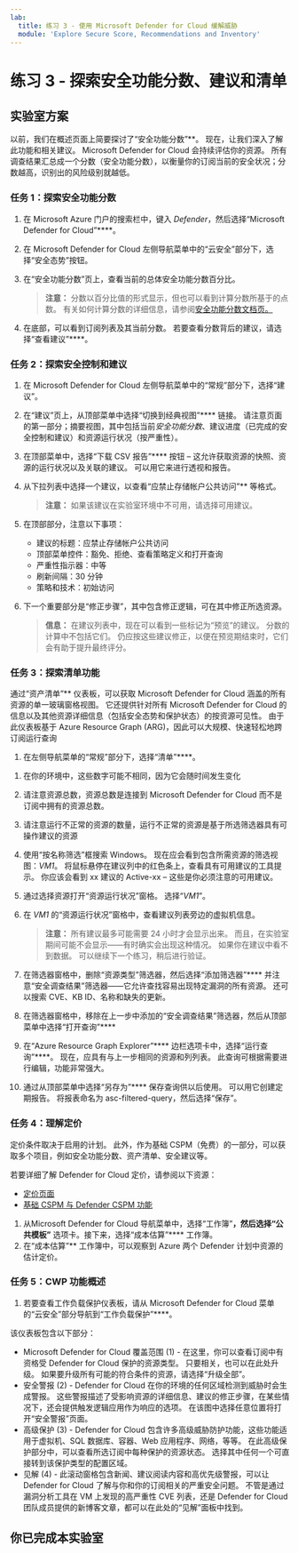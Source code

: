 ```yaml
---
lab:
  title: 练习 3 - 使用 Microsoft Defender for Cloud 缓解威胁
  module: 'Explore Secure Score, Recommendations and Inventory'
---
```


# 练习 3 - 探索安全功能分数、建议和清单

## 实验室方案

以前，我们在概述页面上简要探讨了“安全功能分数”**。 现在，让我们深入了解此功能和相关建议。 Microsoft Defender for Cloud 会持续评估你的资源。 所有调查结果汇总成一个分数（安全功能分数），以衡量你的订阅当前的安全状况；分数越高，识别出的风险级别就越低。

### 任务 1：探索安全功能分数

1. 在 Microsoft Azure 门户的搜索栏中，键入 *Defender*，然后选择“Microsoft Defender for Cloud”****。

1. 在 Microsoft Defender for Cloud 左侧导航菜单中的“云安全”部分下，选择“安全态势”按钮。

1. 在“安全功能分数”页上，查看当前的总体安全功能分数百分比。

    >**注意：** 分数以百分比值的形式显示，但也可以看到计算分数所基于的点数。 有关如何计算分数的详细信息，请参阅[安全功能分数文档页。](https://docs.microsoft.com/azure/security-center/secure-score-security-controls#how-your-secure-score-is-calculated)

1. 在底部，可以看到订阅列表及其当前分数。 若要查看分数背后的建议，请选择“查看建议”****。

### 任务 2：探索安全控制和建议

1. 在 Microsoft Defender for Cloud 左侧导航菜单中的“常规”部分下，选择“建议”。

1. 在“建议”页上，从顶部菜单中选择“切换到经典视图”**** 链接。 请注意页面的第一部分；摘要视图，其中包括当前*安全功能分数*、建议进度（已完成的安全控制和建议）和资源运行状况（按严重性）。

1. 在顶部菜单中，选择“下载 CSV 报告”**** 按钮 – 这允许获取资源的快照、资源的运行状况以及关联的建议。 可以用它来进行透视和报告。

1. 从下拉列表中选择一个建议，以查看“应禁止存储帐户公共访问”** 等格式。 

     >**注意：** 如果该建议在实验室环境中不可用，请选择可用建议。

1. 在顶部部分，注意以下事项：

     - 建议的标题：应禁止存储帐户公共访问
     - 顶部菜单控件：豁免、拒绝、查看策略定义和打开查询
     - 严重性指示器：中等
     - 刷新间隔：30 分钟
     - 策略和技术：初始访问

1. 下一个重要部分是“修正步骤”，其中包含修正逻辑，可在其中修正所选资源。

    >**信息：** 在建议列表中，现在可以看到一些标记为“预览”的建议。 分数的计算中不包括它们。 仍应按这些建议修正，以便在预览期结束时，它们会有助于提升最终评分。

### 任务 3：探索清单功能

通过“资产清单”** 仪表板，可以获取 Microsoft Defender for Cloud 涵盖的所有资源的单一玻璃窗格视图。 它还提供针对所有 Microsoft Defender for Cloud 的信息以及其他资源详细信息（包括安全态势和保护状态）的按资源可见性。 由于此仪表板基于 Azure Resource Graph (ARG)，因此可以大规模、快速轻松地跨订阅运行查询

1. 在左侧导航菜单的“常规”部分下，选择“清单”****。

<!--- 1. Hover to the Summaries strip at the top of the page.--->

1. 在你的环境中，这些数字可能不相同，因为它会随时间发生变化

1. 请注意资源总数，资源总数是连接到 Microsoft Defender for Cloud 而不是订阅中拥有的资源总数。

1. 请注意运行不正常的资源的数量，运行不正常的资源是基于所选筛选器具有可操作建议的资源

1. 使用“按名称筛选”框搜索 Windows。 现在应会看到包含所需资源的筛选视图：*VM1*。 将鼠标悬停在建议列中的红色条上，查看具有可用建议的工具提示。 你应该会看到 xx 建议的 Active-xx – 这些是你必须注意的可用建议。

1. 通过选择资源打开“资源运行状况”窗格。 选择“*VM1*”。

1. 在 *VM1* 的“资源运行状况”窗格中，查看建议列表旁边的虚拟机信息。

    >**注意：** 所有建议最多可能需要 24 小时才会显示出来。 而且，在实验室期间可能不会显示——有时确实会出现这种情况。 如果你在建议中看不到数据。 可以继续下一个练习，稍后进行验证。

1. 在筛选器窗格中，删除“资源类型”筛选器，然后选择“添加筛选器”**** 并注意“安全调查结果”筛选器——它允许查找容易出现特定漏洞的所有资源。 还可以搜索 CVE、KB ID、名称和缺失的更新。

1. 在筛选器窗格中，移除在上一步中添加的“安全调查结果”筛选器，然后从顶部菜单中选择“打开查询”****

1. 在“Azure Resource Graph Explorer”**** 边栏选项卡中，选择“运行查询”****。 现在，应具有与上一步相同的资源和列列表。 此查询可根据需要进行编辑，功能非常强大。

1. 通过从顶部菜单中选择“另存为”**** 保存查询供以后使用。 可以用它创建定期报告。 将报表命名为 asc-filtered-query，然后选择“保存”。

### 任务 4：理解定价

定价条件取决于启用的计划。 此外，作为基础 CSPM（免费）的一部分，可以获取多个项目，例如安全功能分数、资产清单、安全建议等。

若要详细了解 Defender for Cloud 定价，请参阅以下资源：

- [定价页面](https://azure.microsoft.com/pricing/details/defender-for-cloud/?v=17.23h)
- [基础 CSPM 与 Defender CSPM 功能](https://learn.microsoft.com/azure/defender-for-cloud/concept-cloud-security-posture-management)

1. 从Microsoft Defender for Cloud 导航菜单中，选择“工作簿”****，然后选择“公共模板”**** 选项卡。接下来，选择“成本估算”**** 工作簿。
1. 在“成本估算”** 工作簿中，可以观察到 Azure 两个 Defender 计划中资源的估计定价。

### 任务 5：CWP 功能概述

1. 若要查看工作负载保护仪表板，请从 Microsoft Defender for Cloud 菜单的“云安全”部分导航到“工作负载保护”****。

该仪表板包含以下部分：

- Microsoft Defender for Cloud 覆盖范围 (1) - 在这里，你可以查看订阅中有资格受 Defender for Cloud 保护的资源类型。 只要相关，也可以在此处升级。 如果要升级所有可能的符合条件的资源，请选择“升级全部”。
- 安全警报 (2) - Defender for Cloud 在你的环境的任何区域检测到威胁时会生成警报。 这些警报描述了受影响资源的详细信息、建议的修正步骤，在某些情况下，还会提供触发逻辑应用作为响应的选项。 在该图中选择任意位置将打开“安全警报”页面。
- 高级保护 (3) - Defender for Cloud 包含许多高级威胁防护功能，这些功能适用于虚拟机、SQL 数据库、容器、Web 应用程序、网络，等等。 在此高级保护部分中，可以查看所选订阅中每种保护的资源状态。 选择其中任何一个可直接转到该保护类型的配置区域。
- 见解 (4) - 此滚动窗格包含新闻、建议阅读内容和高优先级警报，可以让 Defender for Cloud 了解与你和你的订阅相关的严重安全问题。 不管是通过漏洞分析工具在 VM 上发现的高严重性 CVE 列表，还是 Defender for Cloud 团队成员提供的新博客文章，都可以在此处的“见解”面板中找到。

## 你已完成本实验室
